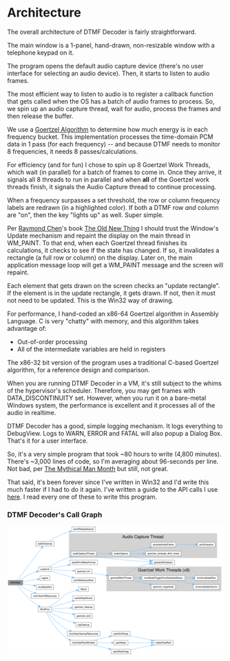 # Architecture

The overall architecture of DTMF Decoder is fairly straightforward.

The main window is a 1-panel, hand-drawn, non-resizable window with a 
telephone keypad on it.

The program opens the default audio capture device (there's no user interface 
for selecting an audio device).  Then, it starts to listen to audio frames.

The most efficient way to listen to audio is to register a callback function 
that gets called when the OS has a batch of audio frames to process.  So,
we spin up an audio capture thread, wait for audio, process the frames and
then release the buffer.

We use a [Goertzel Algorithm](https://en.wikipedia.org/wiki/Goertzel_algorithm)
to determine how much energy is in each frequency bucket.  This implementation
processes the time-domain PCM data in 1 pass (for each frequency) -- and 
because DTMF needs to monitor 8 frequencies, it needs 8 passes/calculations.  

For efficiency (and for fun) I chose to spin up 8 Goertzel Work Threads, 
which wait (in parallel) for a batch of frames to come in.  Once they arrive,
it signals all 8 threads to run in parallel and when **all** of the Goertzel
work threads finish, it signals the Audio Capture thread to continue 
processing.

When a frequency surpasses a set threshold, the row or column frequency labels
are redrawn (in a highlighted color).  If both a DTMF row *and* column are 
"on", then the key "lights up" as well.  Super simple.

Per [Raymond Chen](https://devblogs.microsoft.com/oldnewthing/author/oldnewthing)'s 
book [The Old New Thing](https://www.amazon.com/Old-New-Thing-Development-Throughout/dp/0321440307/)
I should trust the Window's Update mechanism and repaint the display on the 
main thread in WM_PAINT.  To that end, when each Goertzel thread finishes its
calculations, it checks to see if the state has changed.  If so, it invalidates
a rectangle (a full row or column) on the display.  Later on, the main application
message loop will get a WM_PAINT message and the screen will repaint.

Each element that gets drawn on the screen checks an "update rectangle".  If 
the element is in the update rectangle, it gets drawn.  If not, then it must
not need to be updated.  This is the Win32 way of drawing.

For performance, I hand-coded an x86-64 Goertzel algorithm in Assembly
Language.  C is very "chatty" with memory, and this algorithm takes advantage
of:  
  - Out-of-order processing
  - All of the intermediate variables are held in registers

The x86-32 bit version of the program uses a traditional C-based Goertzel 
algorithm, for a reference design and comparison.

When you are running DTMF Decoder in a VM, it's still subject to the whims
of the hypervisor's scheduler.  Therefore, you may get frames with
DATA_DISCONTINUITY set.  However, when you run it on a bare-metal
Windows system, the performance is excellent and it processes all of the 
audio in realtime.

DTMF Decoder has a good, simple logging mechanism.  It logs everything to 
DebugView.  Logs to WARN, ERROR and FATAL will also popup a Dialog Box.  That's
it for a user interface.

So, it's a very simple program that took ~80 hours to write (4,800 minutes). 
There's ~3,000 lines of code, so I'm averaging about 96-seconds per line.  Not 
bad, per [The Mythical Man Month](https://en.wikipedia.org/wiki/The_Mythical_Man-Month)
but still, not great.

That said, it's been forever since I've written in Win32 and I'd write this
much faster if I had to do it again.  I've written a guide to the API calls I 
use [here](REFERENCES.md).  I read every one of these to write this program.


### DTMF Decoder's Call Graph

![DTMF Decoder's Call Graph](./images/Call_Graph.svg)
